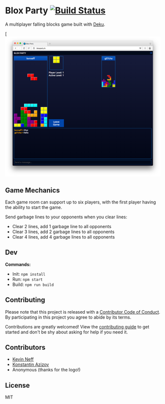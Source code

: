 # Blox Party [![Build Status](https://travis-ci.org/bloxparty/bloxparty.svg?branch=master)](https://travis-ci.org/bloxparty/bloxparty)

A multiplayer falling blocks game built with [Deku](https://github.com/dekujs/deku).

[![screenshot](screen_shot.png)

## Game Mechanics

Each game room can support up to six players, with the first player having the ability to start the game.

Send garbage lines to your opponents when you clear lines:

* Clear 2 lines, add 1 garbage line to all opponents
* Clear 3 lines, add 2 garbage lines to all opponents
* Clear 4 lines, add 4 garbage lines to all opponents

## Dev

**Commands:**

* Init: `npm install`
* Run: `npm start`
* Build: `npm run build`

## Contributing

Please note that this project is released with a [Contributor Code of Conduct](https://github.com/bloxparty/bloxparty/blob/master/CODE_OF_CONDUCT.md). By participating in this project you agree to abide by its terms.

Contributions are greatly welcomed!  View the [contributing guide](https://github.com/bloxparty/bloxparty/blob/master/CONTRIBUTING.md) to get started and don't be shy about asking for help if you need it.

## Contributors

* [Kevin Neff](https://github.com/kvnneff)
* [Konstantin Azizov](https://github.com/G07cha)
* Anonymous (thanks for the logo!)

## License

MIT
